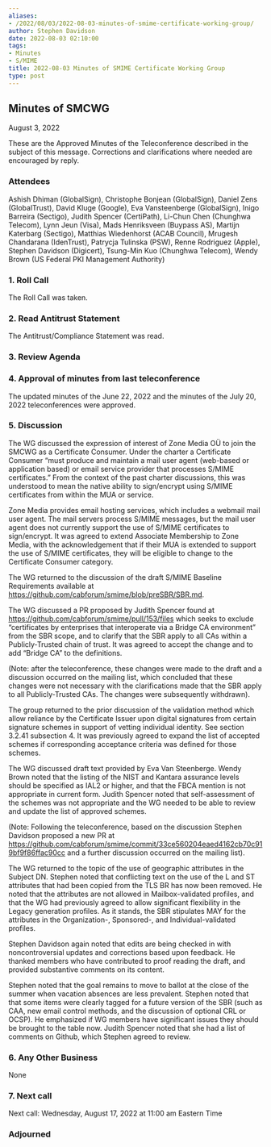 ```yaml
---
aliases:
- /2022/08/03/2022-08-03-minutes-of-smime-certificate-working-group/
author: Stephen Davidson
date: 2022-08-03 02:10:00
tags:
- Minutes
- S/MIME
title: 2022-08-03 Minutes of SMIME Certificate Working Group 
type: post
---
```


## Minutes of SMCWG

August 3, 2022

These are the Approved Minutes of the Teleconference described in the subject of this message. Corrections and clarifications where needed are encouraged by reply.

### Attendees

Ashish Dhiman (GlobalSign), Christophe Bonjean (GlobalSign), Daniel Zens (GlobalTrust), David Kluge (Google), Eva Vansteenberge (GlobalSign), Inigo Barreira (Sectigo), Judith Spencer (CertiPath), Li-Chun Chen (Chunghwa Telecom), Lynn Jeun (Visa), Mads Henriksveen (Buypass AS), Martijn Katerbarg (Sectigo), Matthias Wiedenhorst (ACAB Council), Mrugesh Chandarana (IdenTrust), Patrycja Tulinska (PSW), Renne Rodriguez (Apple), Stephen Davidson (Digicert), Tsung-Min Kuo (Chunghwa Telecom), Wendy Brown (US Federal PKI Management Authority)

### 1. Roll Call

The Roll Call was taken.

### 2. Read Antitrust Statement

The Antitrust/Compliance Statement was read.

### 3. Review Agenda

### 4. Approval of minutes from last teleconference

The updated minutes of the June 22, 2022 and the minutes of the July 20, 2022 teleconferences were approved.

### 5. Discussion

The WG discussed the expression of interest of Zone Media OÜ to join the SMCWG as a Certificate Consumer. Under the charter a Certificate Consumer “must produce and maintain a mail user agent (web-based or application based) or email service provider that processes S/MIME certificates.” From the context of the past charter discussions, this was understood to mean the native ability to sign/encrypt using S/MIME certificates from within the MUA or service.

Zone Media provides email hosting services, which includes a webmail mail user agent. The mail servers process S/MIME messages, but the mail user agent does not currently support the use of S/MIME certificates to sign/encrypt. It was agreed to extend Associate Membership to Zone Media, with the acknowledgement that if their MUA is extended to support the use of S/MIME certificates, they will be eligible to change to the Certificate Consumer category.

The WG returned to the discussion of the draft S/MIME Baseline Requirements available at https://github.com/cabforum/smime/blob/preSBR/SBR.md.

The WG discussed a PR proposed by Judith Spencer found at https://github.com/cabforum/smime/pull/153/files which seeks to exclude “certificates by enterprises that interoperate via a Bridge CA environment” from the SBR scope, and to clarify that the SBR apply to all CAs within a Publicly-Trusted chain of trust. It was agreed to accept the change and to add “Bridge CA” to the definitions.

(Note: after the teleconference, these changes were made to the draft and a discussion occurred on the mailing list, which concluded that these changes were not necessary with the clarifications made that the SBR apply to all Publicly-Trusted CAs. The changes were subsequently withdrawn).

The group returned to the prior discussion of the validation method which allow reliance by the Certificate Issuer upon digital signatures from certain signature schemes in support of vetting individual identity. See section 3.2.41 subsection 4. It was previously agreed to expand the list of accepted schemes if corresponding acceptance criteria was defined for those schemes.

The WG discussed draft text provided by Eva Van Steenberge. Wendy Brown noted that the listing of the NIST and Kantara assurance levels should be specified as IAL2 or higher, and that the FBCA mention is not appropriate in current form. Judith Spencer noted that self-assessment of the schemes was not appropriate and the WG needed to be able to review and update the list of approved schemes.

(Note: Following the teleconference, based on the discussion Stephen Davidson proposed a new PR at https://github.com/cabforum/smime/commit/33ce560204eaed4162cb70c919bf9f86ffac90cc and a further discussion occurred on the mailing list).

The WG returned to the topic of the use of geographic attributes in the Subject DN. Stephen noted that conflicting text on the use of the L and ST attributes that had been copied from the TLS BR has now been removed. He noted that the attributes are not allowed in Mailbox-validated profiles, and that the WG had previously agreed to allow significant flexibility in the Legacy generation profiles. As it stands, the SBR stipulates MAY for the attributes in the Organization-, Sponsored-, and Individual-validated profiles.

Stephen Davidson again noted that edits are being checked in with noncontroversial updates and corrections based upon feedback. He thanked members who have contributed to proof reading the draft, and provided substantive comments on its content.

Stephen noted that the goal remains to move to ballot at the close of the summer when vacation absences are less prevalent. Stephen noted that that some items were clearly tagged for a future version of the SBR (such as CAA, new email control methods, and the discussion of optional CRL or OCSP). He emphasized if WG members have significant issues they should be brought to the table now. Judith Spencer noted that she had a list of comments on Github, which Stephen agreed to review.

### 6. Any Other Business

None

### 7. Next call

Next call: Wednesday, August 17, 2022 at 11:00 am Eastern Time

### Adjourned